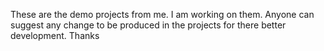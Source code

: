 These are the demo projects from me. I am working on them. Anyone can suggest any change to be produced in the projects for there better development.
Thanks
